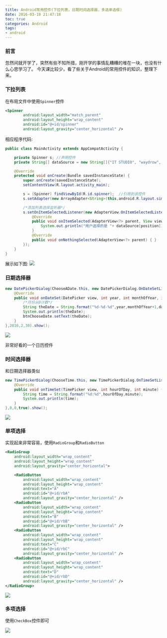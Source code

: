 ```yaml
---
title: Android常用控件(下拉列表，日期时间选择器，多选单选框)
date: 2016-03-10 21:47:18
toc: true
categories: Android
tags:
- android
---
```


### 前言
忽然间就开学了，突然有些不知所措，刚开学的事情乱糟糟的堆在一块，也没有什么心思学习了。
今天课比较少，看了些关于Android的常用控件的知识，整理下来。

### 下拉列表
在布局文件中使用`Spinner`控件

<!-- more -->

```xml
<Spinner
        android:layout_width="match_parent"
        android:layout_height="wrap_content"
        android:id="@+id/spinner"
        android:layout_gravity="center_horizontal" />
```
相应程序代码:

```java
public class MainActivity extends AppCompatActivity {

    private Spinner s; //声明控件
    private String[] dataSource = new String[]{"IT STUDIO", "waydrow", "taylor"};  //列表数组

    @Override
    protected void onCreate(Bundle savedInstanceState) {
        super.onCreate(savedInstanceState);
        setContentView(R.layout.activity_main);

        s = (Spinner) findViewById(R.id.spinner);  //引用到该控件
        s.setAdapter(new ArrayAdapter<String>(this,android.R.layout.simple_list_item_1,dataSource));  //生成下拉列表

        /*添加列表选择监听器*/
        s.setOnItemSelectedListener(new AdapterView.OnItemSelectedListener() {
            @Override
            public void onItemSelected(AdapterView<?> parent, View view, int position, long id) {
                System.out.println("用户选择的是 "+ dataSource[position]);
            }
            @Override
            public void onNothingSelected(AdapterView<?> parent) { }
        });
    }
}
```

展示如下图:
![](http://7xrmgx.com1.z0.glb.clouddn.com/2016-03-10_210102.png)

### 日期选择器

```java
new DatePickerDialog(ChooseADate.this, new DatePickerDialog.OnDateSetListener() {
	@Override
	public void onDateSet(DatePicker view, int year, int monthOfYear, int dayOfMonth) {
		/*月份从0计数*/
		String theDate = String.format("%d-%d-%d",year,monthOfYear+1,dayOfMonth);
		System.out.println(theDate);
		btnChooseDate.setText(theDate);
	}
},2016,2,30).show();
```

![](http://7xrmgx.com1.z0.glb.clouddn.com/date.png)

非常好看的一个日历控件

### 时间选择器
和日期选择器类似

```java
new TimePickerDialog(ChooseTime.this, new TimePickerDialog.OnTimeSetListener() {
	@Override
	public void onTimeSet(TimePicker view, int hourOfDay, int minute) {
		String time = String.format("%d:%d",hourOfDay,minute);
		System.out.println(time);
	}
},0,0,true).show();
```

![](http://7xrmgx.com1.z0.glb.clouddn.com/time.png)


### 单项选择
实现起来非常容易，使用`RadioGroup`和`RadioButton`

```xml
<RadioGroup
	android:layout_width="wrap_content"
	android:layout_height="wrap_content"
	android:layout_gravity="center_horizontal">

	<RadioButton
	    android:layout_width="wrap_content"
	    android:layout_height="wrap_content"
	    android:text="A"
	    android:id="@+id/rbA"
	    android:layout_gravity="center_horizontal" />
	<RadioButton
	    android:layout_width="wrap_content"
	    android:layout_height="wrap_content"
	    android:text="B"
	    android:id="@+id/rbB"
	    android:layout_gravity="center_horizontal" />
	<RadioButton
	    android:layout_width="wrap_content"
	    android:layout_height="wrap_content"
	    android:text="C"
	    android:id="@+id/rbC"
	    android:layout_gravity="center_horizontal" />
	<RadioButton
	    android:layout_width="wrap_content"
	    android:layout_height="wrap_content"
	    android:text="D"
	    android:id="@+id/rbD"
	    android:layout_gravity="center_horizontal" />
</RadioGroup>
```

![](http://7xrmgx.com1.z0.glb.clouddn.com/singleChoice.png)

### 多项选择
使用`CheckBox`控件即可

![](http://7xrmgx.com1.z0.glb.clouddn.com/mulChoice.png)

